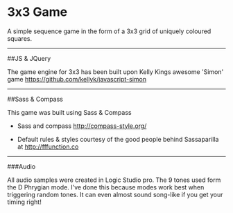 # 3x3 Game

A simple sequence game in the form of a 3x3 grid of uniquely coloured squares.

-----------------------------------

##JS & JQuery

The game engine for 3x3 has been built upon Kelly Kings awesome 'Simon' game
https://github.com/kellyk/javascript-simon

-----------------------------------

##Sass & Compass

This game was built using Sass & Compass

- Sass and compass http://compass-style.org/

- Default rules & styles courtesy of the good people behind Sassaparilla at http://fffunction.co

-----------------------------------

###Audio

All audio samples were created in Logic Studio pro. The 9 tones used form the D Phrygian mode. I've done this because modes work best when triggering random tones. It can even almost sound song-like if you get your timing right!



